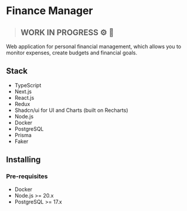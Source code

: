 # Finance Manager

> ## WORK IN PROGRESS ⚙️  🔨

Web application for personal financial management, which allows you to monitor expenses, create budgets and financial goals.

## Stack

- TypeScript
- Next.js
- React.js
- Redux
- Shadcn/ui for UI and Charts (built on Recharts)
- Node.js
- Docker
- PostgreSQL
- Prisma
- Faker

## Installing
### Pre-requisites
- Docker
- Node.js >= 20.x
- PostgreSQL >= 17.x
